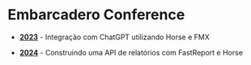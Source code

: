 # Embarcadero Conference

* [**2023**](https://github.com/ownerigor/embarcadero-conference/tree/main/2023) - Integração com ChatGPT utilizando Horse e FMX

* [**2024**](https://github.com/ownerigor/embarcadero-conference/tree/main/2024) - Construindo uma API de relatórios com FastReport e Horse
